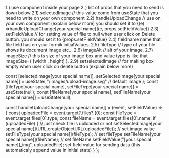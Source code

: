 1.) use <UploadSystem /> component inside your page
2.) list of props that you need to send is down below
2.1) selectedImage // this value come from useState that you need to write on your own component
2.2) handleUploadChange // use on your own component (explain below more) you should set it to {(e) =>handleUploadChange[your special name]](e, props.setFieldValue)}
2.3) setFieldValue // for setting value of file to null when user click on Delete button. you should set it to {props.setFieldValue}
2.4) fieldname   name that file field has on your formik initialValues.
2.5) fileType // type of your file shows its document image etc...
2.6) imageAlt // alt of your image.
2.7) imageSize // this is size of your image box and value type is like that imageSize={ [width , height] }.
2.9) setselectedImage // for making box empty when user click on delete button (explain below more)

const [selectedImage[your special name]], setSelectedImage[your special name]] = useState(
 "/images/upload-image.svg" // default image
);
const [fileType[your special name], setFileType[your special name]] = useState(null);
const [fileName[your special name], setFileName[your special name]] = useState(null);

const handleUploadChange[your special name]] = (event, setFieldValue) => {
 const uploadedFile = event.target?.files?.[0];
 const fileType = event.target.files[0].type;
 const fileName = event.target.files[0].name;
 if (uploadedFile) { // just check file is uploaded or not
  setSelectedImage[your special name]](URL.createObjectURL(uploadedFile)); // set image value
  setFileType[your special name]](fileType); // set fileType
  setFileName[your special name]](fileName); // set fileName
  setFieldValue("[your special name]]_img", uploadedFile); set field value for sending data (this automaticaly append value in initial state)
 }
};
